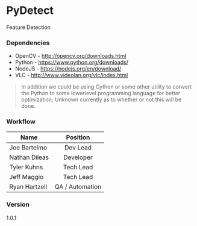 # PyDetect
Feature Detection

### Dependencies
  - OpenCV - http://opencv.org/downloads.html
  - Python - https://www.python.org/downloads/
  - NodeJS - https://nodejs.org/en/download/
  - VLC    - http://www.videolan.org/vlc/index.html

> In addition we could be using Cython or some other utility to convert the 
> Python to some lowerlevel programming language for better optimization;
> Unknown currently as to whether or not this will be done.

### Workflow
| Name   | Position |
|----------|:-------------:|
| Joe Bartelmo|  Dev Lead | 
| Nathan Dileas | Developer | 
| Tyler Kuhns | Tech Lead  | 
| Jeff Maggio | Tech Lead | 
| Ryan Hartzell | QA / Automation | 
    


### Version
1.0.1
